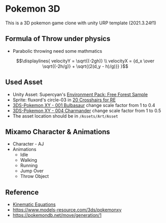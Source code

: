 # Pokemon 3D

This is a 3D pokemon game clone with unity URP template (2021.3.24f1)

## Formula of Throw under physics 
* Parabolic throwing need some mathmatics
```math
\displaylines{
  velocityY = \sqrt{(-2gh)} \\ 
  velocityX = {d_x \over \sqrt{(-2h/g)} + \sqrt{(2(d_y - h)/g)}}
}
```

## Used Asset
* Unity Asset: Supercyan's [Environment Pack: Free Forest Sample](https://assetstore.unity.com/packages/3d/vegetation/environment-pack-free-forest-sample-168396)
* Sprite: fluxord's circle-03 in [20 Crosshairs for RE](https://opengameart.org/content/20-crosshairs-for-re)
* [3DS-Pokemon XY - 001 Bulbasaur](https://www.models-resource.com/download/9318/) change scale factor from 1 to 0.4
* [3DS-Pokemon XY - 004 Charmander](https://www.models-resource.com/download/9156/) change scale factor from 1 to 0.5
* The asset location should be in `/Assets/Art/Asset`

## Mixamo Character & Animations
* Character - AJ
* Animations
  * Idle
  * Walking
  * Running
  * Jump Over
  * Throw Object

## Reference
* [Kinematic Equations](https://youtu.be/v1V3T5BPd7E)
* https://www.models-resource.com/3ds/pokemonxy
* https://pokemondb.net/move/generation/1